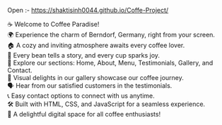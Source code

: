 Open :- https://shaktisinh0044.github.io/Coffe-Project/

☕ Welcome to Coffee Paradise!</br>
🌍 Experience the charm of Berndorf, Germany, right from your screen.</br>
🏠 A cozy and inviting atmosphere awaits every coffee lover.</br>
📖 Every bean tells a story, and every cup sparks joy.</br>
📜 Explore our sections: Home, About, Menu, Testimonials, Gallery, and Contact.</br>
📸 Visual delights in our gallery showcase our coffee journey.</br>
🗣️ Hear from our satisfied customers in the testimonials.</br>
📞 Easy contact options to connect with us anytime.</br>
🛠️ Built with HTML, CSS, and JavaScript for a seamless experience.</br>
🎉 A delightful digital space for all coffee enthusiasts!</br>
